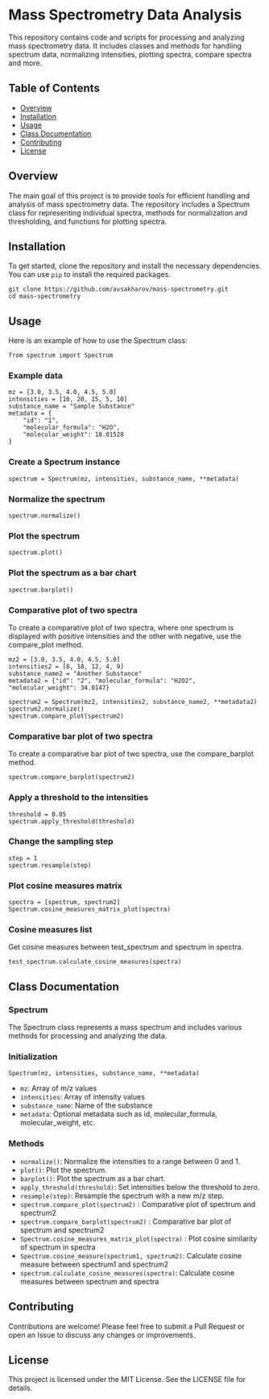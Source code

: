 # Mass Spectrometry Data Analysis

This repository contains code and scripts for processing and analyzing mass spectrometry data. It includes classes and methods for handling spectrum data, normalizing intensities, plotting spectra, compare spectra and more.

## Table of Contents
+ [Overview](##Overview)
+ [Installation](##Installation)
+ [Usage](##Usage)
+ [Class Documentation](##Class-Documentation)
+ [Contributing](##Contributing)
+ [License](##License)

## Overview
The main goal of this project is to provide tools for efficient handling and analysis of mass spectrometry data. The repository includes a Spectrum class for representing individual spectra, methods for normalization and thresholding, and functions for plotting spectra.

## Installation
To get started, clone the repository and install the necessary dependencies. You can use `pip` to install the required packages.
```
git clone https://github.com/avsakharov/mass-spectrometry.git
cd mass-spectrometry
```

## Usage
Here is an example of how to use the Spectrum class:
```
from spectrum import Spectrum
```

### Example data
```
mz = [3.0, 3.5, 4.0, 4.5, 5.0]
intensities = [10, 20, 15, 5, 10]
substance_name = "Sample Substance"
metadata = {
    "id": "1",
    "molecular_formula": "H2O",
    "molecular_weight": 18.01528
}
```

### Create a Spectrum instance
```
spectrum = Spectrum(mz, intensities, substance_name, **metadata)
```

### Normalize the spectrum
```
spectrum.normalize()
```

### Plot the spectrum
```
spectrum.plot()
```

### Plot the spectrum as a bar chart
```
spectrum.barplot()
```

### Comparative plot of two spectra
To create a comparative plot of two spectra, where one spectrum is displayed with positive intensities and the other with negative, use the compare_plot method.
```
mz2 = [3.0, 3.5, 4.0, 4.5, 5.0]
intensities2 = [8, 18, 12, 4, 9]
substance_name2 = "Another Substance"
metadata2 = {"id": "2", "molecular_formula": "H2O2", "molecular_weight": 34.0147}

spectrum2 = Spectrum(mz2, intensities2, substance_name2, **metadata2)
spectrum2.normalize()
spectrum.compare_plot(spectrum2)
```

### Comparative bar plot of two spectra
To create a comparative bar plot of two spectra, use the compare_barplot method.
```
spectrum.compare_barplot(spectrum2)
```

### Apply a threshold to the intensities
```
threshold = 0.05
spectrum.apply_threshold(threshold)
```

### Change the sampling step
```
step = 1
spectrum.resample(step)
```

### Plot cosine measures matrix
```
spectra = [spectrum, spectrum2]
Spectrum.cosine_measures_matrix_plot(spectra)
```

### Cosine measures list
Get cosine measures between test_spectrum and spectrum in spectra.
```
test_spectrum.calculate_cosine_measures(spectra)
```

## Class Documentation

### Spectrum
The Spectrum class represents a mass spectrum and includes various methods for processing and analyzing the data.

### Initialization
```
Spectrum(mz, intensities, substance_name, **metadata)
```
+ `mz`: Array of m/z values
+ `intensities`: Array of intensity values
+ `substance_name`: Name of the substance
+ `metadata`: Optional metadata such as id, molecular_formula, molecular_weight, etc.

### Methods
+ `normalize()`: Normalize the intensities to a range between 0 and 1.
+ `plot()`: Plot the spectrum.
+ `barplot()`: Plot the spectrum as a bar chart.
+ `apply_threshold(threshold)`: Set intensities below the threshold to zero.
+ `resample(step)`: Resample the spectrum with a new m/z step.
+ `spectrum.compare_plot(spectrum2)` : Comparative plot of spectrum and spectrum2
+ `spectrum.compare_barplot(spectrum2)` : Comparative bar plot of spectrum and spectrum2
+ `Spectrum.cosine_measures_matrix_plot(spectra)` : Plot cosine similarity of spectrum in spectra
+ `Spectrum.cosine_measure(spectrum1, spectrum2)`: Calculate cosine measure between spectrum1 and spectrum2
+ `spectrum.calculate_cosine_measures(spectra)`: Calculate cosine measures between spectrum and spectra

## Contributing
Contributions are welcome! Please feel free to submit a Pull Request or open an Issue to discuss any changes or improvements.

## License
This project is licensed under the MIT License. See the LICENSE file for details.
